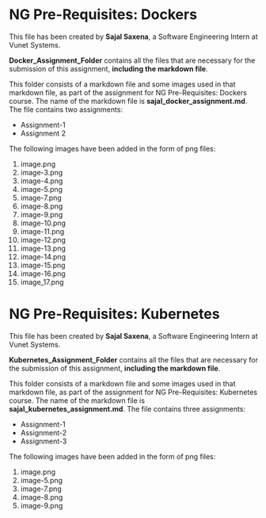 # NG Pre-Requisites: Dockers
This file has been created by **Sajal Saxena**, a Software Engineering Intern at Vunet Systems.

**Docker_Assignment_Folder** contains all the files that are necessary for the submission of this assignment, **including the markdown file**.

This folder consists of a markdown file and some images used in that markdown file, as part of the assignment for NG Pre-Requisites: Dockers course.
The name of the markdown file is **sajal_docker_assignment.md**. The file contains two assignments: 
- Assignment-1
- Assignment 2

The following images have been added in the form of png files:
1. image.png
2. image-3.png
3. image-4.png
4. image-5.png
5. image-7.png
6. image-8.png
7. image-9.png
8. image-10.png
9. image-11.png
10. image-12.png
11. image-13.png
12. image-14.png
13. image-15.png
14. image-16.png
15. image_17.png

# NG Pre-Requisites: Kubernetes
This file has been created by **Sajal Saxena**, a Software Engineering Intern at Vunet Systems.

**Kubernetes_Assignment_Folder** contains all the files that are necessary for the submission of this assignment, **including the markdown file**.

This folder consists of a markdown file and some images used in that markdown file, as part of the assignment for NG Pre-Requisites: Kubernetes course.
The name of the markdown file is **sajal_kubernetes_assignment.md**. The file contains three assignments: 
- Assignment-1
- Assignment-2
- Assignment-3

The following images have been added in the form of png files:
1. image.png
2. image-5.png
3. image-7.png
4. image-8.png
5. image-9.png
